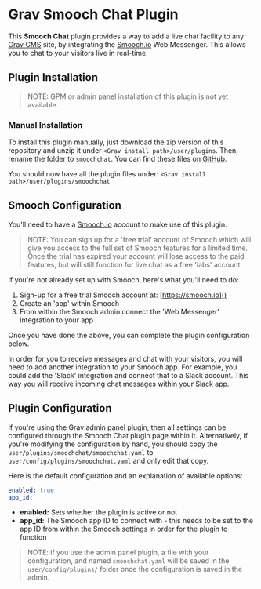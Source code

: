# Grav Smooch Chat Plugin

This **Smooch Chat** plugin provides a way to add a live chat facility to any [Grav CMS](https://getgrav.org/) site, by 
integrating the [Smooch.io](https://smooch.io/) Web Messenger. This allows you to chat to your visitors live in
real-time.

## Plugin Installation

> NOTE: GPM or admin panel installation of this plugin is not yet available.  

### Manual Installation

To install this plugin manually, just download the zip version of this repository and unzip it under 
`<Grav install path>/user/plugins`. Then, rename the folder to `smoochchat`. You can find these files on 
[GitHub](https://github.com/marshmn/grav-plugin-smoochchat).

You should now have all the plugin files under: `<Grav install path>/user/plugins/smoochchat`
	
## Smooch Configuration

You'll need to have a [Smooch.io](https://smooch.io/) account to make use of this plugin.

> NOTE: You can sign up for a 'free trial' account of Smooch which will give you access to the full set of Smooch 
  features for a limited time. Once the trial has expired your account will lose access to the paid features, but will 
  still function for live chat as a free 'labs' account.

If you're not already set up with Smooch, here's what you'll need to do:

1. Sign-up for a free trial Smooch account at: [https://smooch.io]()
2. Create an 'app' within Smooch
3. From within the Smooch admin connect the 'Web Messenger' integration to your app

Once you have done the above, you can complete the plugin configuration below.

In order for you to receive messages and chat with your visitors, you will need to add another integration to your 
Smooch app. For example, you could add the 'Slack' integration and connect that to a Slack account. This way you will
receive incoming chat messages within your Slack app.
	
## Plugin Configuration

If you're using the Grav admin panel plugin, then all settings can be configured through the Smooch Chat plugin page
within it. Alternatively, if you're modifying the configuration by hand, you should copy the 
`user/plugins/smoochchat/smoochchat.yaml` to `user/config/plugins/smoochchat.yaml` and only edit that copy.

Here is the default configuration and an explanation of available options:

```yaml
enabled: true
app_id:
```

 - **enabled:** Sets whether the plugin is active or not
 - **app_id:** The Smooch app ID to connect with - this needs to be set to the app ID from within the Smooch settings in
   order for the plugin to function

> NOTE: if you use the admin panel plugin, a file with your configuration, and named `smoochchat.yaml` will be saved in 
  the `user/config/plugins/` folder once the configuration is saved in the admin.
